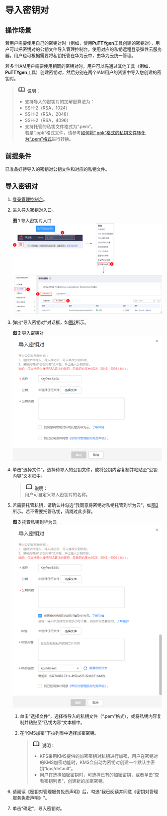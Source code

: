 # 导入密钥对<a name="dew_01_0035"></a>

## 操作场景<a name="section144429620127"></a>

若用户需要使用自己的密钥对时（例如，使用**PuTTYgen**工具创建的密钥对），用户可以把密钥对的公钥文件导入管理控制台，使用对应的私钥远程登录弹性云服务器。用户也可根据需要将私钥托管在华为云中，由华为云统一管理。

若多个IAM用户需要使用相同的密钥对时，用户可以先通过其他工具（例如，**PuTTYgen**工具）创建密钥对，然后分别在两个IAM用户的资源中导入您创建的密钥对。

>![](public_sys-resources/icon-note.gif) **说明：**   
>-   支持导入的密钥对的加解密算法为：  
>    -   SSH-2（RSA，1024）  
>    -   SSH-2（RSA，2048）  
>    -   SSH-2（RSA，4096）  
>-   支持托管的私钥文件格式为“.pem“。  
>    若是“.ppk“格式文件，请参考[如何将“.ppk”格式的私钥文件转化为“.pem”格式](https://support.huaweicloud.com/dew_faq/dew_01_0099.html)进行转换。  

## 前提条件<a name="section74941115734"></a>

已准备好待导入的密钥对公钥文件和对应的私钥文件。

## 导入密钥对<a name="section12791509154839"></a>

1.  [登录管理控制台](https://console.huaweicloud.com)。
2.  进入导入密钥对入口。

    **图 1**  导入密钥对入口<a name="fig198299206914"></a>  
    ![](figures/导入密钥对入口.png "导入密钥对入口")

3.  弹出“导入密钥对“对话框，如[图2](#fig5941841714437)所示。

    **图 2**  导入密钥对<a name="fig5941841714437"></a>  
    ![](figures/导入密钥对.png "导入密钥对")

4.  单击“选择文件“，选择待导入的公钥文件，或将公钥内容复制并粘贴至“公钥内容“文本框中。

    >![](public_sys-resources/icon-note.gif) **说明：**   
    >用户可自定义导入密钥对的名称。  

5.  若需要托管私钥，请确认并勾选“我同意将密钥对私钥托管到华为云“，如[图3](#fig551553412127)所示。若不需要托管私钥，请跳过此步骤。

    **图 3**  托管私钥到华为云<a name="fig551553412127"></a>  
    ![](figures/托管私钥到华为云.png "托管私钥到华为云")

    1.  单击“选择文件“，选择待导入的私钥文件（“.pem“格式），或将私钥内容复制并粘贴至“私钥内容“文本框中。
    2.  在“KMS加密“下拉列表中选择加密密钥。

        >![](public_sys-resources/icon-note.gif) **说明：**   
        >-   KPS采用KMS提供的加密密钥对私钥进行加密，用户在密钥对的KMS加密功能时，KMS会自动为密钥对创建一个默认主密钥“kps/default“。  
        >-   用户在选择加密密钥时，可选择已有的加密密钥，或者单击“查看密钥列表“，创建新的加密密钥。  


6.  请阅读《密钥对管理服务免责声明》后，勾选“我已阅读并同意《密钥对管理服务免责声明》“。
7.  单击“确定“，导入密钥对。

